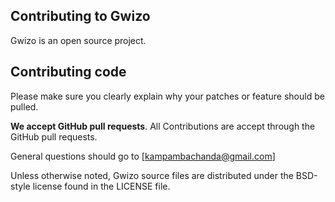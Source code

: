 ## Contributing to Gwizo

Gwizo is an open source project.

## Contributing code
Please make sure you clearly explain why your patches or feature should be pulled.

**We accept GitHub pull requests**.
All Contributions are accept through the GitHub pull requests.


General questions should go to [kampambachanda@gmail.com]

Unless otherwise noted, Gwizo source files are distributed under
the BSD-style license found in the LICENSE file.
